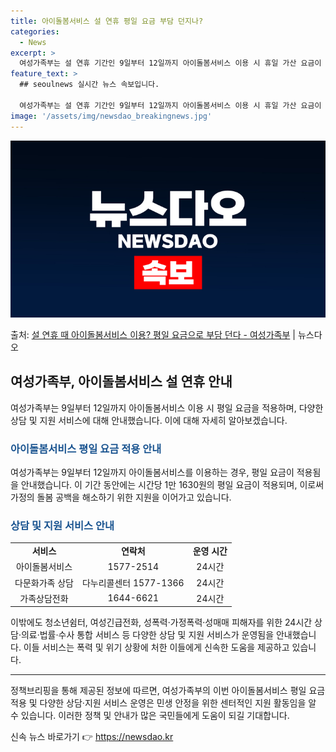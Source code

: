 ```yaml
---
title: 아이돌봄서비스 설 연휴 평일 요금 부담 던지나?
categories:
  - News
excerpt: >
  여성가족부는 설 연휴 기간인 9일부터 12일까지 아이돌봄서비스 이용 시 휴일 가산 요금이 아닌 평일 요금을 …
feature_text: >
  ## seoulnews 실시간 뉴스 속보입니다.

  여성가족부는 설 연휴 기간인 9일부터 12일까지 아이돌봄서비스 이용 시 휴일 가산 요금이 아닌 평일 요금을 …
image: '/assets/img/newsdao_breakingnews.jpg'
---
```


![뉴스다오 속보](/assets/img/newsdao_breakingnews.jpg)

<p>출처: <a href="https://newsdao.kr/3126" rel="dofollow">설 연휴 때 아이돌봄서비스 이용? 평일 요금으로 부담 던다 - 여성가족부</a> | 뉴스다오</p>

<h2 data-ke-size="size26">여성가족부, 아이돌봄서비스 설 연휴 안내</h2>

<p data-ke-size="size16">여성가족부는 9일부터 12일까지 아이돌봄서비스 이용 시 평일 요금을 적용하며, 다양한 상담 및 지원 서비스에 대해 안내했습니다. 이에 대해 자세히 알아보겠습니다.</p>

<h3><b><span style="color: #1a5490;">아이돌봄서비스 평일 요금 적용 안내</span></b></h3>

<p data-ke-size="size16">여성가족부는 9일부터 12일까지 아이돌봄서비스를 이용하는 경우, 평일 요금이 적용됨을 안내했습니다. 이 기간 동안에는 시간당 1만 1630원의 평일 요금이 적용되며, 이로써 가정의 돌봄 공백을 해소하기 위한 지원을 이어가고 있습니다.</p>

<h3><b><span style="color: #1a5490;">상담 및 지원 서비스 안내</span></b></h3>

<table>
<tbody>
<tr>
<td style="text-align: center; height: 17px;"><b>서비스</b></td>
<td style="text-align: center; height: 17px;"><b>연락처</b></td>
<td style="text-align: center; height: 17px;"><b>운영 시간</b></td>
</tr>
<tr>
<td style="text-align: center; height: 17px;">아이돌봄서비스</td>
<td style="text-align: center; height: 17px;">1577-2514</td>
<td style="text-align: center; height: 17px;">24시간</td>
</tr>
<tr>
<td style="text-align: center; height: 17px;">다문화가족 상담</td>
<td style="text-align: center; height: 17px;">다누리콜센터 1577-1366</td>
<td style="text-align: center; height: 17px;">24시간</td>
</tr>
<tr>
<td style="text-align: center; height: 17px;">가족상담전화</td>
<td style="text-align: center; height: 17px;">1644-6621</td>
<td style="text-align: center; height: 17px;">24시간</td>
</tr>
</tbody>
</table>

<p data-ke-size="size16">이밖에도 청소년쉼터, 여성긴급전화, 성폭력·가정폭력·성매매 피해자를 위한 24시간 상담·의료·법률·수사 통합 서비스 등 다양한 상담 및 지원 서비스가 운영됨을 안내했습니다. 이들 서비스는 폭력 및 위기 상황에 처한 이들에게 신속한 도움을 제공하고 있습니다.</p>

<hr>

<p data-ke-size="size16">정책브리핑을 통해 제공된 정보에 따르면, 여성가족부의 이번 아이돌봄서비스 평일 요금 적용 및 다양한 상담·지원 서비스 운영은 민생 안정을 위한 센터적인 지원 활동임을 알 수 있습니다. 이러한 정책 및 안내가 많은 국민들에게 도움이 되길 기대합니다.</p> 

신속 뉴스 바로가기 👉 <a href="https://newsdao.kr" rel="dofollow">https://newsdao.kr</a>


